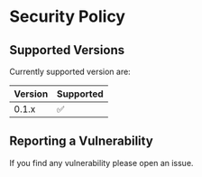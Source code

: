 # Security Policy

## Supported Versions

Currently supported version are:

| Version | Supported          |
| ------- | ------------------ |
| 0.1.x   | :white_check_mark: |

## Reporting a Vulnerability

If you find any vulnerability please open an issue.
